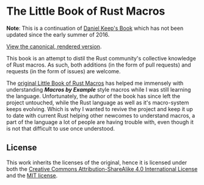 # The Little Book of Rust Macros

**Note**: This is a continuation of [Daniel Keep's Book](https://github.com/DanielKeep/tlborm) which has not been updated since the early summer of 2016.

[View the canonical, rendered version](https://veykril.github.io/tlborm/).

This book is an attempt to distil the Rust community's collective knowledge of Rust macros.  As such, both additions (in the form of pull requests) and requests (in the form of issues) are welcome.

The [original Little Book of Rust Macros](https://github.com/DanielKeep/tlborm) has helped me immensely with understanding ***Macros by Example*** style macros while I was still learning the language. Unfortunately, the author of the book has since left the project untouched, while the Rust language as well as it's macro-system keeps evolving. Which is why I wanted to revive the project and keep it up to date with current Rust helping other newcomes to understand macros, a part of the language a lot of people are having trouble with, even though it is not that difficult to use once understood.

## License

This work inherits the licenses of the original, hence it is licensed under both the [Creative Commons Attribution-ShareAlike 4.0 International License](http://creativecommons.org/licenses/by-sa/4.0/) and the [MIT license](http://opensource.org/licenses/MIT).